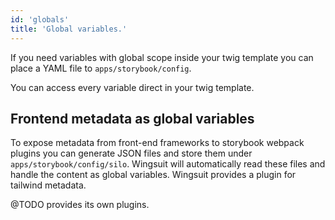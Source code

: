 ```yaml
---
id: 'globals'
title: 'Global variables.'
---
```

If you need variables with global scope inside your twig template you can place a YAML file to `apps/storybook/config`.

You can access every variable direct in your twig template.


## Frontend metadata as global variables
To expose metadata from front-end frameworks to storybook webpack plugins you can generate JSON files and store them under `apps/storybook/config/silo`. Wingsuit will automatically read these files and handle the content as global variables. 
Wingsuit provides a plugin for tailwind metadata.

@TODO provides its own plugins. 
